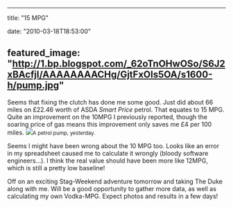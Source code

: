 
---
title: "15 MPG"

date: "2010-03-18T18:53:00"

featured_image: "http://1.bp.blogspot.com/_62oTnOHwOSo/S6J2xBAcfjI/AAAAAAAACHg/GjtFxOIs5OA/s1600-h/pump.jpg"
---


Seems that fixing the clutch has done me some good.  Just did about 66 miles on £22.46 worth of <span>ASDA</span> <span style="font-style: italic;">Smart Price</span> petrol.  That equates to 15 MPG.  Quite an improvement on the 10MPG I previously reported, though the soaring price of gas means this improvement only saves me £4 per 100 miles.
<a href="http://1.bp.blogspot.com/_62oTnOHwOSo/S6J2xBAcfjI/AAAAAAAACHg/GjtFxOIs5OA/s1600-h/pump.jpg"><img src="http://1.bp.blogspot.com/_62oTnOHwOSo/S6J2xBAcfjI/AAAAAAAACHg/GjtFxOIs5OA/s320/pump.jpg"/></a><span style="font-size:85%;">A petrol pump, yesterday.</span>

Seems I might have been wrong about the 10 MPG too.  Looks like an error in my spreadsheet caused me to calculate it wrongly (bloody software engineers...).  I think the real value should have been more like 12MPG, which is still a pretty low baseline!

Off on an exciting Stag-Weekend adventure tomorrow and taking The Duke along with me.  Will be a good opportunity to gather more data, as well as calculating my own Vodka-MPG.  Expect photos and results in a few days!